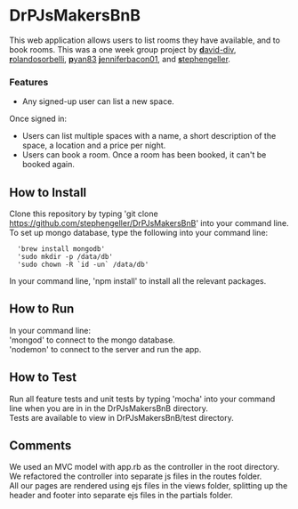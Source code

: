 # DrPJsMakersBnB
This web application allows users to list rooms they have available, and to book rooms. This was a one week group project by
[**d**avid-div](https://github.com/david-div), [**r**olandosorbelli](https://github.com/rolandosorbelli), [**p**yan83](https://www.github.com/pyan83)
[**j**enniferbacon01](https://github.com/jenniferbacon01), and
[**s**tephengeller](https://github.com/stephengeller).
### Features
- Any signed-up user can list a new space.

Once signed in:  
- Users can list multiple spaces with a name, a short description of the space, a location and a price per night.  
- Users can book a room. Once a room has been booked, it can't be booked again.

How to Install
-----
Clone this repository by typing 'git clone https://github.com/stephengeller/DrPJsMakersBnB' into your command line.  
To set up mongo database, type the following into your command line:  
````
  'brew install mongodb'  
  'sudo mkdir -p /data/db'  
  'sudo chown -R `id -un` /data/db'  
````
In your command line, 'npm install' to install all the relevant packages.


How to Run
-----
In your command line:  
  'mongod' to connect to the mongo database.  
  'nodemon' to connect to the server and run the app.  

How to Test
-----
Run all feature tests and unit tests by typing 'mocha' into your command line when you are in in the DrPJsMakersBnB directory.  
Tests are available to view in DrPJsMakersBnB/test directory.  

Comments
-----
We used an MVC model with app.rb as the controller in the root directory.  
We refactored the controller into separate js files in the routes folder.  
All our pages are rendered using ejs files in the views folder, splitting up the header and footer into separate ejs files in the partials folder.
